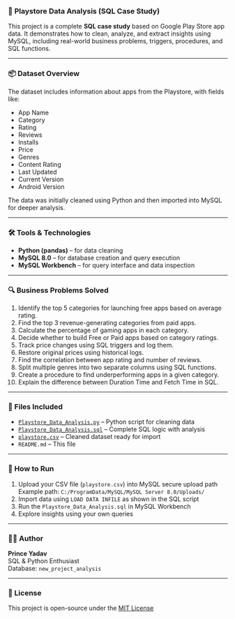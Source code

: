 ### 📱 **Playstore Data Analysis (SQL Case Study)**

This project is a complete **SQL case study** based on Google Play Store app data. It demonstrates how to clean, analyze, and extract insights using MySQL, including real-world business problems, triggers, procedures, and SQL functions.

---

### 📦 Dataset Overview

The dataset includes information about apps from the Playstore, with fields like:

* App Name  
* Category  
* Rating  
* Reviews  
* Installs  
* Price  
* Genres  
* Content Rating  
* Last Updated  
* Current Version  
* Android Version  

The data was initially cleaned using Python and then imported into MySQL for deeper analysis.

---

### 🛠️ Tools & Technologies

* **Python (pandas)** – for data cleaning  
* **MySQL 8.0** – for database creation and query execution  
* **MySQL Workbench** – for query interface and data inspection  

---

### 🔍 Business Problems Solved

1. Identify the top 5 categories for launching free apps based on average rating.  
2. Find the top 3 revenue-generating categories from paid apps.  
3. Calculate the percentage of gaming apps in each category.  
4. Decide whether to build Free or Paid apps based on category ratings.  
5. Track price changes using SQL triggers and log them.  
6. Restore original prices using historical logs.  
7. Find the correlation between app rating and number of reviews.  
8. Split multiple genres into two separate columns using SQL functions.  
9. Create a procedure to find underperforming apps in a given category.  
10. Explain the difference between Duration Time and Fetch Time in SQL.  

---

### 📁 Files Included

- [`Playstore_Data_Analysis.py`](./Playstore_Data_Analysis.py) – Python script for cleaning data  
- [`Playstore_Data_Analysis.sql`](./Playstore_Data_Analysis.sql) – Complete SQL logic with analysis  
- [`playstore.csv`](./playstore.csv) – Cleaned dataset ready for import  
- `README.md` – This file  

---

### 🚀 How to Run

1. Upload your CSV file (`playstore.csv`) into MySQL secure upload path  
   Example path: `C:/ProgramData/MySQL/MySQL Server 8.0/Uploads/`  
2. Import data using `LOAD DATA INFILE` as shown in the SQL script  
3. Run the `Playstore_Data_Analysis.sql` in MySQL Workbench  
4. Explore insights using your own queries  

---

### 👨‍💻 Author

**Prince Yadav**  
SQL & Python Enthusiast  
Database: `new_project_analysis`

---

### 🪪 License

This project is open-source under the [MIT License](https://opensource.org/licenses/MIT)


